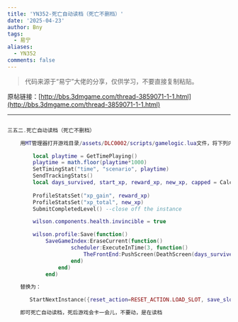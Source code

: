 ```yaml
---
title: 'YN352-死亡自动读档（死亡不删档）'
date: '2025-04-23'
author: Bny
tags:
  - 易宁
aliases:
  - YN352
comments: false
---
```


> 代码来源于“易宁”大佬的分享，仅供学习，不要直接复制粘贴。

原帖链接：[http://bbs.3dmgame.com/thread-3859071-1-1.html](http://bbs.3dmgame.com/thread-3859071-1-1.html)

---

```lua  

三五二.死亡自动读档（死亡不删档）	用MT管理器打开游戏目录/assets/DLC0002/scripts/gamelogic.lua文件，将下列内容：		local playtime = GetTimePlaying()		playtime = math.floor(playtime*1000)		SetTimingStat("time", "scenario", playtime)		SendTrackingStats()		local days_survived, start_xp, reward_xp, new_xp, capped = CalculatePlayerRewards(wilson)				ProfileStatsSet("xp_gain", reward_xp)		ProfileStatsSet("xp_total", new_xp)		SubmitCompletedLevel() --close off the instance		wilson.components.health.invincible = true		wilson.profile:Save(function()			SaveGameIndex:EraseCurrent(function() 					scheduler:ExecuteInTime(3, function() 						TheFrontEnd:PushScreen(DeathScreen(days_survived, start_xp, nil, capped))					end)				end)			end)	替换为：	   StartNextInstance({reset_action=RESET_ACTION.LOAD_SLOT, save_slot = SaveGameIndex:GetCurrentSaveSlot()}, true)	即可死亡自动读档，死后游戏会卡一会儿，不要动，是在读档

```  

